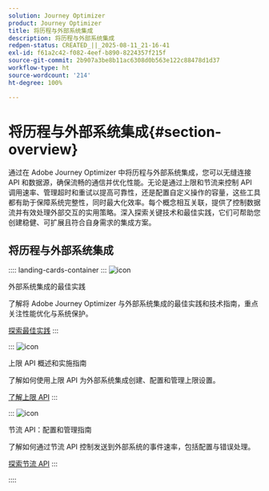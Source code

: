 ```yaml
---
solution: Journey Optimizer
product: Journey Optimizer
title: 将历程与外部系统集成
description: 将历程与外部系统集成
redpen-status: CREATED_||_2025-08-11_21-16-41
exl-id: f61a2c42-f082-4eef-b890-8224357f215f
source-git-commit: 2b907a3be8b11ac6308d0b563e122c88478d1d37
workflow-type: ht
source-wordcount: '214'
ht-degree: 100%

---
```


# 将历程与外部系统集成{#section-overview}

通过在 Adobe Journey Optimizer 中将历程与外部系统集成，您可以无缝连接 API 和数据源，确保流畅的通信并优化性能。无论是通过上限和节流来控制 API 调用速率、管理超时和重试以提高可靠性，还是配置自定义操作的容量，这些工具都有助于保障系统完整性，同时最大化效率。每个概念相互关联，提供了控制数据流并有效处理外部交互的实用策略。深入探索关键技术和最佳实践，它们可帮助您创建稳健、可扩展且符合自身需求的集成方案。

## 将历程与外部系统集成

:::: landing-cards-container
:::
![icon](https://cdn.experienceleague.adobe.com/icons/gear.svg)

外部系统集成的最佳实践

了解将 Adobe Journey Optimizer 与外部系统集成的最佳实践和技术指南，重点关注性能优化与系统保护。

[探索最佳实践](../using/configuration/external-systems.md)
:::

:::
![icon](https://cdn.experienceleague.adobe.com/icons/code-branch.svg)

上限 API 概述和实施指南

了解如何使用上限 API 为外部系统集成创建、配置和管理上限设置。

[了解上限 API](../using/configuration/capping.md)
:::

:::
![icon](https://cdn.experienceleague.adobe.com/icons/code-branch.svg)

节流 API：配置和管理指南

了解如何通过节流 API 控制发送到外部系统的事件速率，包括配置与错误处理。

[探索节流 API](../using/configuration/throttling.md)
:::

::::
